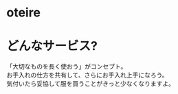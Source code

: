 # oteire

# どんなサービス?
「大切なものを長く使おう」がコンセプト。   
お手入れの仕方を共有して、さらにお手入れ上手になろう。   
気付いたら妥協して服を買うことがきっと少なくなりますよ。

